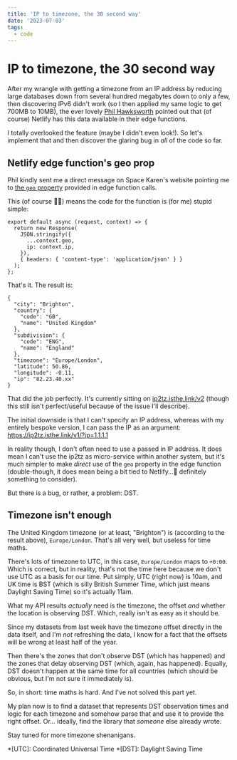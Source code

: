 ```yaml
---
title: 'IP to timezone, the 30 second way'
date: '2023-07-03'
tags:
  - code
---
```


# IP to timezone, the 30 second way

After my wrangle with getting a timezone from an IP address by reducing large databases down from several hundred megabytes down to only a few, then discovering IPv6 didn't work (so I then applied my same logic to get 700MB to 10MB), the ever lovely [Phil Hawksworth](https://www.hawksworx.com/) pointed out that (of course) Netlify has this data available in their edge functions.

I totally overlooked the feature (maybe I didn't even look!). So let's implement that and then discover the glaring bug in _all_ of the code so far.

<!--more-->

## Netlify edge function's geo prop

Phil kindly sent me a direct message on Space Karen's website pointing me to [the `geo` property](https://docs.netlify.com/edge-functions/api/#netlify-specific-context-object) provided in edge function calls.

This (of course 🤦‍♂️) means the code for the function is (for me) stupid simple:

```
export default async (request, context) => {
  return new Response(
    JSON.stringify({
      ...context.geo,
      ip: context.ip,
    }),
    { headers: { 'content-type': 'application/json' } }
  );
};
```

That's it. The result is:

```
{
  "city": "Brighton",
  "country": {
    "code": "GB",
    "name": "United Kingdom"
  },
  "subdivision": {
    "code": "ENG",
    "name": "England"
  },
  "timezone": "Europe/London",
  "latitude": 50.86,
  "longitude": -0.11,
  "ip": "82.23.40.xx"
}
```

That did the job perfectly. It's currently sitting on [ip2tz.isthe.link/v2](https://ip2tz.isthe.link/v2) (though this still isn't perfect/useful because of the issue I'll describe).

The initial downside is that I can't specify an IP address, whereas with my entirely bespoke version, I can pass the IP as an argument: https://ip2tz.isthe.link/v1/?ip=1.1.1.1

In reality though, I don't often need to use a passed in IP address. It does mean I can't use the ip2tz as micro-service within another system, but it's much simpler to make _direct_ use of the `geo` property in the edge function (double-though, it does mean being a bit tied to Netlify…🤔 definitely something to consider).

But there is a bug, or rather, a problem: DST.

## Timezone isn't enough

The United Kingdom timezone (or at least, "Brighton") is (according to the result above), `Europe/London`. That's all very well, but useless for time maths.

There's lots of timezone to UTC, in this case, `Europe/London` maps to `+0:00`. Which is correct, but in reality, that's not the time here because we don't use UTC as a basis for our time. Put simply, UTC (right now) is 10am, and UK time is BST (which is silly British Summer Time, which just means Daylight Saving Time) so it's actually 11am.

What my API results _actually_ need is the timezone, the offset _and_ whether the location is observing DST. Which, really isn't as easy as it should be.

Since my datasets from last week have the timezone offset directly in the data itself, and I'm _not_ refreshing the data, I know for a fact that the offsets will be wrong at least half of the year.

Then there's the zones that don't observe DST (which has happened) and the zones that delay observing DST (which, again, has happened). Equally, DST doesn't happen at the same time for all countries (which should be obvious, but I'm not sure it immediately is).

So, in short: time maths is hard. And I've not solved this part yet.

My plan now is to find a dataset that represents DST observation times and logic for each timezone and somehow parse that and use it to provide the right offset. Or… ideally, find the library that _someone_ else already wrote.

Stay tuned for more timezone shenanigans.

*[UTC]: Coordinated Universal Time
*[DST]: Daylight Saving Time
